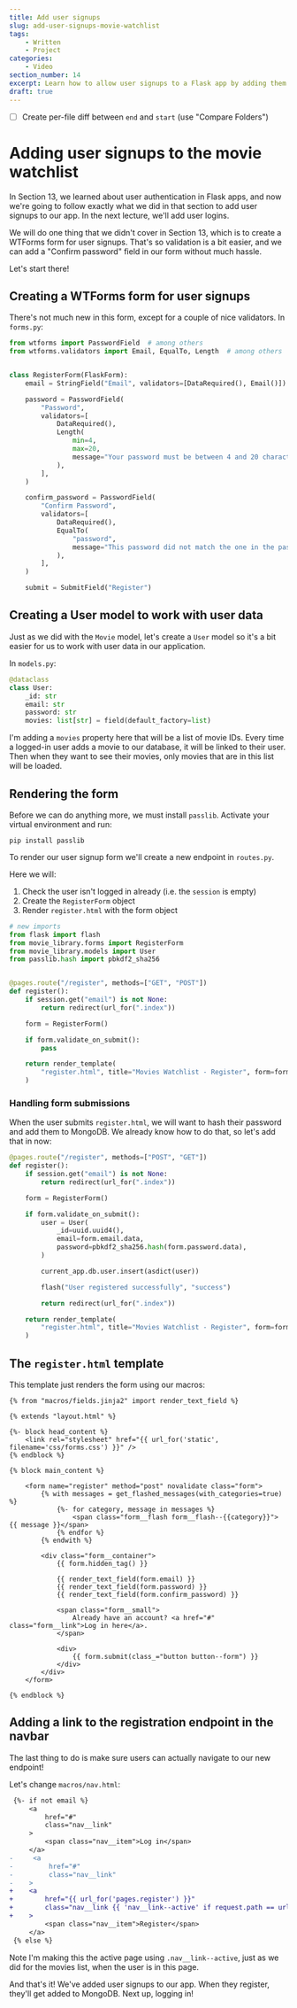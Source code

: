 ```yaml
---
title: Add user signups
slug: add-user-signups-movie-watchlist
tags:
    - Written
    - Project
categories:
    - Video
section_number: 14
excerpt: Learn how to allow user signups to a Flask app by adding them to the movie watchlist project.
draft: true
---
```


- [ ] Create per-file diff between `end` and `start` (use "Compare Folders")


# Adding user signups to the movie watchlist

In Section 13, we learned about user authentication in Flask apps, and now we're going to follow exactly what we did in that section to add user signups to our app. In the next lecture, we'll add user logins.

We will do one thing that we didn't cover in Section 13, which is to create a WTForms form for user signups. That's so validation is a bit easier, and we can add a "Confirm password" field in our form without much hassle.

Let's start there!

## Creating a WTForms form for user signups

There's not much new in this form, except for a couple of nice validators. In `forms.py`:

```py
from wtforms import PasswordField  # among others
from wtforms.validators import Email, EqualTo, Length  # among others


class RegisterForm(FlaskForm):
    email = StringField("Email", validators=[DataRequired(), Email()])

    password = PasswordField(
        "Password",
        validators=[
            DataRequired(),
            Length(
                min=4,
                max=20,
                message="Your password must be between 4 and 20 characters long.",
            ),
        ],
    )

    confirm_password = PasswordField(
        "Confirm Password",
        validators=[
            DataRequired(),
            EqualTo(
                "password",
                message="This password did not match the one in the password field.",
            ),
        ],
    )

    submit = SubmitField("Register")
```

## Creating a User model to work with user data

Just as we did with the `Movie` model, let's create a `User` model so it's a bit easier for us to work with user data in our application.

In `models.py`:

```py
@dataclass
class User:
    _id: str
    email: str
    password: str
    movies: list[str] = field(default_factory=list)
```

I'm adding a `movies` property here that will be a list of movie IDs. Every time a logged-in user adds a movie to our database, it will be linked to their user. Then when they want to see their movies, only movies that are in this list will be loaded.

## Rendering the form

Before we can do anything more, we must install `passlib`. Activate your virtual environment and run:

```
pip install passlib
```

To render our user signup form we'll create a new endpoint in `routes.py`.

Here we will:

1. Check the user isn't logged in already (i.e. the `session` is empty)
2. Create the `RegisterForm` object
3. Render `register.html` with the form object

```py
# new imports
from flask import flash
from movie_library.forms import RegisterForm
from movie_library.models import User
from passlib.hash import pbkdf2_sha256


@pages.route("/register", methods=["GET", "POST"])
def register():
    if session.get("email") is not None:
        return redirect(url_for(".index"))

    form = RegisterForm()

    if form.validate_on_submit():
        pass

    return render_template(
        "register.html", title="Movies Watchlist - Register", form=form
    )
```

### Handling form submissions

When the user submits `register.html`, we will want to hash their password and add them to MongoDB. We already know how to do that, so let's add that in now:

```py
@pages.route("/register", methods=["POST", "GET"])
def register():
    if session.get("email") is not None:
        return redirect(url_for(".index"))

    form = RegisterForm()

    if form.validate_on_submit():
        user = User(
            _id=uuid.uuid4(),
            email=form.email.data,
            password=pbkdf2_sha256.hash(form.password.data),
        )

        current_app.db.user.insert(asdict(user))

        flash("User registered successfully", "success")

        return redirect(url_for(".index"))

    return render_template(
        "register.html", title="Movies Watchlist - Register", form=form
    )
```

## The `register.html` template

This template just renders the form using our macros:

```jinja2
{% from "macros/fields.jinja2" import render_text_field %}

{% extends "layout.html" %} 

{%- block head_content %}
    <link rel="stylesheet" href="{{ url_for('static', filename='css/forms.css') }}" />
{% endblock %} 

{% block main_content %}

    <form name="register" method="post" novalidate class="form">
        {% with messages = get_flashed_messages(with_categories=true) %}
            {%- for category, message in messages %}
                <span class="form__flash form__flash--{{category}}"> {{ message }}</span>
            {% endfor %}
        {% endwith %}
        
        <div class="form__container">
            {{ form.hidden_tag() }}

            {{ render_text_field(form.email) }}
            {{ render_text_field(form.password) }}
            {{ render_text_field(form.confirm_password) }}
    
            <span class="form__small">
                Already have an account? <a href="#" class="form__link">Log in here</a>.
            </span>
    
            <div>
                {{ form.submit(class_="button button--form") }}
            </div>
        </div>
    </form>

{% endblock %}
```

## Adding a link to the registration endpoint in the navbar

The last thing to do is make sure users can actually navigate to our new endpoint!

Let's change `macros/nav.html`:

```diff
 {%- if not email %}
     <a
         href="#"
         class="nav__link"
     >
         <span class="nav__item">Log in</span>
     </a>
-     <a
-         href="#"
-         class="nav__link"
-    >
+    <a
+        href="{{ url_for('pages.register') }}"
+        class="nav__link {{ 'nav__link--active' if request.path == url_for('pages.register') }}"
+    >
         <span class="nav__item">Register</span>
     </a>
 {% else %}
```

Note I'm making this the active page using `.nav__link--active`, just as we did for the movies list, when the user is in this page.

And that's it! We've added user signups to our app. When they register, they'll get added to MongoDB. Next up, logging in!
